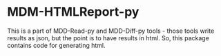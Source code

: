 # MDM-HTMLReport-py
This is a part of MDD-Read-py and MDD-Diff-py tools - those tools write results as json, but the point is to have results in html. So, this package contains code for generating html.